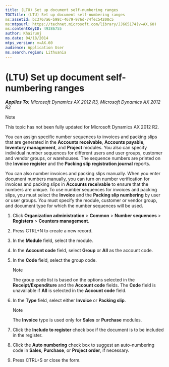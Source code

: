```yaml
---
title: (LTU) Set up document self-numbering ranges
TOCTitle: (LTU) Set up document self-numbering ranges
ms:assetid: bc3767a6-b98c-4679-976d-74fec54200c5
ms:mtpsurl: https://technet.microsoft.com/library/JJ665174(v=AX.60)
ms:contentKeyID: 49386755
author: Khairunj
ms.date: 04/18/2014
mtps_version: v=AX.60
audience: Application User
ms.search.region: Lithuania
---
```


# (LTU) Set up document self-numbering ranges 


_**Applies To:** Microsoft Dynamics AX 2012 R3, Microsoft Dynamics AX 2012 R2_


> [!NOTE]
> <P>This topic has not been fully updated for Microsoft Dynamics AX 2012 R2.</P>



You can assign specific number sequences to invoices and packing slips that are generated in the **Accounts receivable**, **Accounts payable**, **Inventory management**, and **Project** modules. You also can specify individual number sequences for different users and user groups, customer and vendor groups, or warehouses. The sequence numbers are printed on the **Invoice register** and the **Packing slip registration journal** reports.

You can also number invoices and packing slips manually. When you enter document numbers manually, you can turn on number verification for invoices and packing slips in **Accounts receivable** to ensure that the numbers are unique. To use number sequences for invoices and packing slips, you must select the **Invoice** and the **Packing slip numbering** by user or user groups. You must specify the module, customer or vendor group, and document type for which the number sequences will be used.

1.  Click **Organization administration** \> **Common** \> **Number sequences** \> **Registers** \> **Counters management**.

2.  Press CTRL+N to create a new record.

3.  In the **Module** field, select the module.

4.  In the **Account code** field, select **Group** or **All** as the account code.

5.  In the **Code** field, select the group code.
    

    > [!NOTE]
    > <P>The group code list is based on the options selected in the <STRONG>Receipt/Expenditure</STRONG> and the <STRONG>Account code</STRONG> fields. The <STRONG>Code</STRONG> field is unavailable if <STRONG>All</STRONG> is selected in the <STRONG>Account code</STRONG> field.</P>



6.  In the **Type** field, select either **Invoice** or **Packing slip**.
    

    > [!NOTE]
    > <P>The <STRONG>Invoice</STRONG> type is used only for <STRONG>Sales</STRONG> or <STRONG>Purchase</STRONG> modules.</P>



7.  Click the **Include to register** check box if the document is to be included in the register.

8.  Click the **Auto numbering** check box to suggest an auto-numbering code in **Sales**, **Purchase**, or **Project order**, if necessary.

9.  Press CTRL+S or close the form.

  


